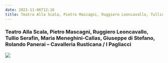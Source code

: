 ```yaml
---
date: 2021-11-06T12:16
title: Teatro Alla Scala, Pietro Mascagni, Ruggiero Leoncavallo, Tullio Serafin, Maria Meneghini-Callas, Giuseppe di Stefano, Rolando Panerai – Cavalleria Rusticana · I Pagliacci
---
```

### Teatro Alla Scala, Pietro Mascagni, Ruggiero Leoncavallo, Tullio Serafin, Maria Meneghini-Callas, Giuseppe di Stefano, Rolando Panerai – Cavalleria Rusticana / I Pagliacci
[![](https://img.discogs.com/NY3AbT55oPgx59s3eiaHDu0D-lQ=/fit-in/550x533/filters:strip_icc():format(jpeg):mode_rgb():quality(90)/discogs-images/R-13487117-1555151547-7446.jpeg.jpg)][1] 

[1]: https://www.discogs.com/release/13487117
